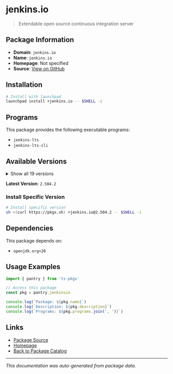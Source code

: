 # jenkins.io

> Extendable open source continuous integration server

## Package Information

- **Domain**: `jenkins.io`
- **Name**: `jenkins.io`
- **Homepage**: Not specified
- **Source**: [View on GitHub](https://github.com/pkgxdev/pantry/tree/main/projects/jenkins.io/package.yml)

## Installation

```bash
# Install with launchpad
launchpad install +jenkins.io -- $SHELL -i
```

## Programs

This package provides the following executable programs:

- `jenkins-lts`
- `jenkins-lts-cli`

## Available Versions

<details>
<summary>Show all 19 versions</summary>

- `2.504.2`, `2.504.1`, `2.492.3`, `2.492.2`, `2.492.1`
- `2.479.3`, `2.479.2`, `2.479.1`, `2.462.3`, `2.462.2`
- `2.462.1`, `2.452.3`, `2.452.2`, `2.452.1`, `2.440.3`
- `2.440.2`, `2.440.1`, `2.426.3`, `2.426.2`

</details>

**Latest Version**: `2.504.2`

### Install Specific Version

```bash
# Install specific version
sh <(curl https://pkgx.sh) +jenkins.io@2.504.2 -- $SHELL -i
```

## Dependencies

This package depends on:

- `openjdk.org<20`

## Usage Examples

```typescript
import { pantry } from 'ts-pkgx'

// Access this package
const pkg = pantry.jenkinsio

console.log(`Package: ${pkg.name}`)
console.log(`Description: ${pkg.description}`)
console.log(`Programs: ${pkg.programs.join(', ')}`)
```

## Links

- [Package Source](https://github.com/pkgxdev/pantry/tree/main/projects/jenkins.io/package.yml)
- [Homepage](#)
- [Back to Package Catalog](../package-catalog.md)

---

*This documentation was auto-generated from package data.*
